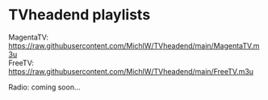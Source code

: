 # TVheadend playlists

MagentaTV: https://raw.githubusercontent.com/MichlW/TVheadend/main/MagentaTV.m3u  
FreeTV: https://raw.githubusercontent.com/MichlW/TVheadend/main/FreeTV.m3u

Radio: coming soon...
